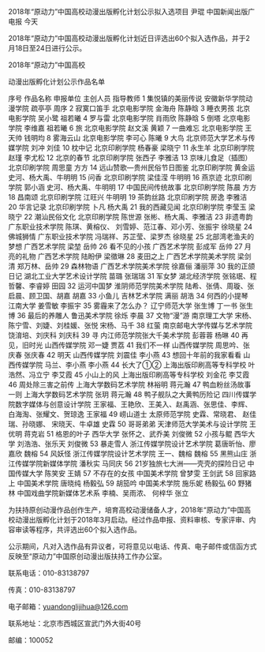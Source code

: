 2018年“原动力”中国高校动漫出版孵化计划公示拟入选项目
尹琨 中国新闻出版广电报 今天

2018年“原动力”中国高校动漫出版孵化计划近日评选出60个拟入选作品，并于2月18日至24日进行公示。
 

2018年“原动力”中国高校

动漫出版孵化计划公示作品名单
 
序号	作品名称	申报单位	主创人员	指导教师
1	集悦镇的美丽传说	安徽新华学院动漫学院	疏亭亭	周序
2	寂寞口笛手	北京电影学院	金海舟	陈静晗
3	睡衣男孩	北京电影学院	吴小鹭	祖若曦
4	罗与雷	北京电影学院	肖雨欣	陈静晗
5	倒塔	北京电影学院	李维嘉	祖若曦
6	旅	北京电影学院	赵文溪	黄颖
7	一曲难忘	北京电影学院	王天帅	钱明均
8	雾海云山	北京电影学院	李可心	陈曦
9	大鸟	北京师范大学艺术与传媒学院	刘冲	刘佳
10	枕中记	北京印刷学院	杨春豪	梁晓宁
11	永生羊	北京印刷学院	赵瑾	李尤松
12	北京的春节	北京印刷学院	张西子	李雅洁
13	京味儿食足（插图）	北京印刷学院	周思童	方方
14	远山赞歌—贵州民俗节日图鉴	北京印刷学院	黄金运	史河、杨大禹、牛明明
15	问香	北京印刷学院	梁佳滢	牛明明
16	燕京迹	北京印刷学院	郭小涵	史河、杨大禹、牛明明
17	中国民间传统故事	北京印刷学院	陈晨	方方
18	昌南颂	北京印刷学院	江旺兴	牛明明
19	茶韵丝路	北京印刷学院	房逸	李雅洁
20	华言记录	北京印刷学院	卜凡	杨大禹
21	我的西藏见闻	北京印刷学院	李莹玉	梁晓宁
22	潮汕民俗文化	北京印刷学院	陈世源	张彬、杨大禹、李雅洁
23	非遗粤韵	广东职业技术学院	陈琪、黄榕仪、  刘雪婷、范江春、邓小芳、张振宇	徐晓星
24	佛城狮情	广东职业技术学院	冯瑞祥、苏芷莹、梁罗杰	徐晓星
25	北部湾老渔夫的梦想	广西艺术学院	梁堃	岳帅
26	看不见的小孩	广西艺术学院	彭成军	岳帅
27	月亮的礼物	广西艺术学院	陆盼伊	梁徵琳
28	麦田之上	广西艺术学院美术学院	梁剑清	郑万林、岳帅
29	森林物语	广西艺术学院美术学院	徐嘉俪	潘丽萍
30	我的正颌日记	湖北工业大学艺术设计学院	苗璐	张瑞瑞
31	军女梦	湖北经济学院	张铭珉、程哲馨、李睿婷	田园
32	运河中国梦	淮阴师范学院美术学院	陆希、张倩、周璇、张启晨、顾卫国、胡嘉	胡嘉
33	小鱼儿	吉林艺术学院	满丽	胡浩
34	何西的小提琴	江南大学	姜雪敏	李振宇
35	雾霾来了怎么办？	辽宁师范大学	张生博
丁一书	张生博
36	最后的养雕人	鲁迅美术学院	徐烁	李晨
37	文物“漫”游	南京理工大学	宋杨、陈宁雪、刘婕、刘桂媛、张悦	宋杨、马千
38	红萤	南京邮电大学传媒与艺术学院	饶淯培、刘庆科	刘庆科
39	寻	内江师范学院张大千美术学院	彭蓉蓉	杨琳
40	再见，旧时光	山西传媒学院	邓一婕	贾荔
41	我们不一样	山西传媒学院	周思吟、张庆春	张庆春
42	明天	山西传媒学院	刘震佳	李小燕
43	想回十年前的我家看看	山西传媒学院	马兰、李小燕	李小燕
44	长大了①②	上海出版印刷高等专科学校	叶浩然、冯立宁	李艾霞
45	小山上的风	上海出版印刷高等专科学校	刘金花	李艾霞
46	周处除三害之前传	上海大学数码艺术学院	林裕明	蒋元瀚
47	鸭血粉丝汤故事一则	上海大学数码艺术学院	张玥	蒋元瀚
48	鸭子舰队之大黄鸭历险记	四川传媒学院数字媒体与创意设计学院	王家福、王艳欣、王美入、赵禹涵、张思佳、李辉、  白海淘、张耀文、贺琼逸	王家福
49	崂山道士	太原师范学院	史霖、常晓君、  赵佳瑞、孙晓娜、  宋晓天、牛卓雄	史霖
50	哥哥弟弟	天津师范大学美术与设计学院	王优明	蒋克岩
51	格恩的叶子	西华大学	张怀之、武乔美	刘俊微
52	小孩与鲲	西华大学	刘浩浩、张乐天	刘俊微
53	暴走雪人	浙江传媒学院设计艺术学院	葛唐昕怡、廖嘉欣	魏榕
54	风妖怪	浙江传媒学院设计艺术学院	王一、魏榕	魏榕
55	黑熊山庄	浙江传媒学院新媒体学院	潘秋实	马同庆
56	21岁独旅七大洲——壳壳的探险日记	中国传媒大学	陈笑安	王婧
57	不存在的女孩	中国美术学院	曾梦雯	王剑武
58	回家路上	中国美术学院	唐晓纯	杨毅弘
59	胡笳吟	中国美术学院	施乐妮	杨毅弘
60	野猪林	中国戏曲学院新媒体艺术系	李楠、吴雨浓、  何梓华	张立


为扶持原创动漫作品创作生产，培育高校动漫储备人才，2018年“原动力”中国高校动漫出版孵化计划于2018年3月启动。经过作品申报、资料审核、专家评审、内容审读等程序，共评选出60个拟入选作品。


公示期间，凡对入选作品有异议者，可将意见以电话、传真、电子邮件或信函方式反映至“原动力”中国原创动漫出版扶持工作办公室。


联系电话：010-83138797　

传真：010-83138797　

电子邮箱：yuandonglijihua@126.com　

联系地址：北京市西城区宣武门外大街40号　

邮编：100052


